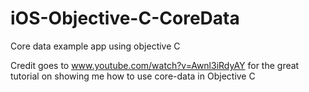# iOS-Objective-C-CoreData
Core data example app using objective C

Credit goes to www.youtube.com/watch?v=Awnl3iRdyAY for the great tutorial on showing me how to use core-data in Objective C
